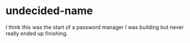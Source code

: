 # undecided-name
I think this was the start of a password manager I was building but never really ended up finishing.
